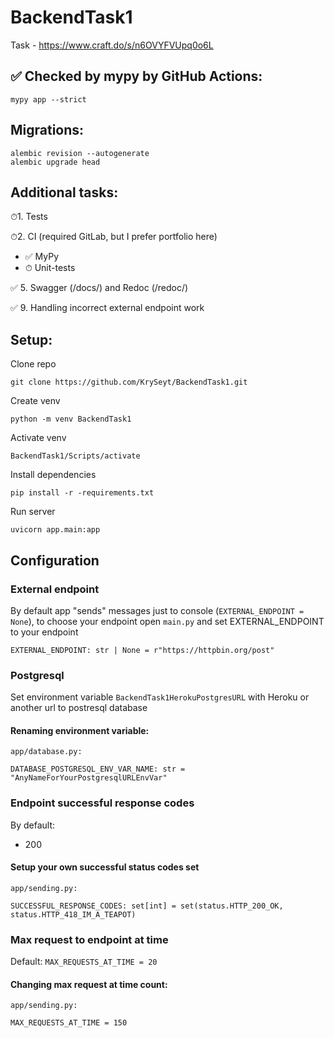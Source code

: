 # BackendTask1
Task - https://www.craft.do/s/n6OVYFVUpq0o6L

## ✅ Checked by mypy by GitHub Actions:
```shell
mypy app --strict
```

## Migrations:
```shell
alembic revision --autogenerate
alembic upgrade head
```

## Additional tasks:

⏱1. Tests

⏱2. CI (required GitLab, but I prefer portfolio here)
- ✅ MyPy
- ⏱ Unit-tests

✅ 5. Swagger (/docs/) and Redoc (/redoc/)

✅ 9. Handling incorrect external endpoint work

## Setup:

Clone repo
```shell
git clone https://github.com/KrySeyt/BackendTask1.git
```

Create venv
```shell
python -m venv BackendTask1
```

Activate venv
```shell
BackendTask1/Scripts/activate
```

Install dependencies
```shell
pip install -r -requirements.txt
```

Run server
```shell
uvicorn app.main:app
```

## Configuration

### External endpoint

By default app "sends" messages just to console (`EXTERNAL_ENDPOINT = None`), to choose your endpoint open `main.py` and set EXTERNAL_ENDPOINT to your endpoint

`
EXTERNAL_ENDPOINT: str | None = r"https://httpbin.org/post"
`

### Postgresql

Set environment variable `BackendTask1HerokuPostgresURL` with Heroku or another url to postresql database

#### Renaming environment variable:
`
app/database.py:
`

`
DATABASE_POSTGRESQL_ENV_VAR_NAME: str = "AnyNameForYourPostgresqlURLEnvVar"
`

### Endpoint successful response codes

By default:
- 200

#### Setup your own successful status codes set

`
app/sending.py:
`

`
SUCCESSFUL_RESPONSE_CODES: set[int] = set(status.HTTP_200_OK, status.HTTP_418_IM_A_TEAPOT)
`


### Max request to endpoint at time

Default:
`
MAX_REQUESTS_AT_TIME = 20
`

#### Changing max request at time count:

`
app/sending.py:
`

`
MAX_REQUESTS_AT_TIME = 150
`